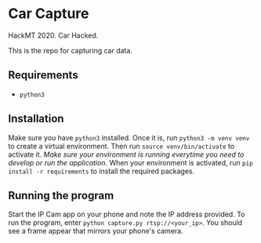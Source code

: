 # Car Capture

HackMT 2020. Car Hacked.

This is the repo for capturing car data.

## Requirements
- `python3`

## Installation
Make sure you have `python3` installed. Once it is, run `python3 -m venv venv` to create a virtual environment. Then run `source venv/bin/activate` to activate it. *Make sure your environment is running everytime you need to develop or run the application.* When your environment is activated, run `pip install -r requirements` to install the required packages.

## Running the program
Start the IP Cam app on your phone and note the IP address provided. To run the program, enter `python capture.py rtsp://<your_ip>`. You should see a frame appear that mirrors your phone's camera.
